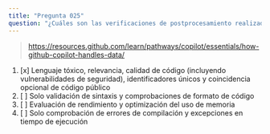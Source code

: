 ```yaml
---
title: "Pregunta 025"
question: "¿Cuáles son las verificaciones de postprocesamiento realizadas en las respuestas de GitHub Copilot?"
---
```


> https://resources.github.com/learn/pathways/copilot/essentials/how-github-copilot-handles-data/
1. [x] Lenguaje tóxico, relevancia, calidad de código (incluyendo vulnerabilidades de seguridad), identificadores únicos y coincidencia opcional de código público
1. [ ] Solo validación de sintaxis y comprobaciones de formato de código
1. [ ] Evaluación de rendimiento y optimización del uso de memoria
1. [ ] Solo comprobación de errores de compilación y excepciones en tiempo de ejecución
